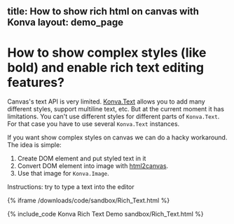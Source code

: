 title: How to show rich html on canvas with Konva
layout: demo_page
---

# How to show complex styles (like bold) and enable rich text editing features?

Canvas's text API is very limited. [Konva.Text](/docs/shapes/Text.html) allows you to add many different styles, support multiline text, etc. But at the current moment it has limitations. You can't use different styles for different parts of `Konva.Text`. For that case you have to use several `Konva.Text` instances.

If you want show complex styles on canvas we can do a hacky workaround. The idea is simple:

1. Create DOM element and put styled text in it
2. Convert DOM element into image with [html2canvas](https://html2canvas.hertzen.com/).
3. Use that image for `Konva.Image`.

Instructions: try to type a text into the editor

{% iframe /downloads/code/sandbox/Rich_Text.html %}

{% include_code Konva Rich Text Demo sandbox/Rich_Text.html %}

